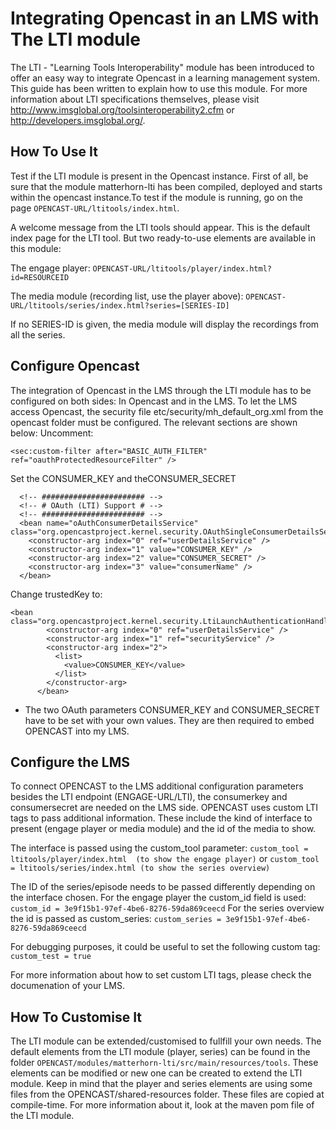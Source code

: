 Integrating Opencast in an LMS with The LTI module
===================================================

The LTI - "Learning Tools Interoperability"  module has been introduced to offer an easy way to integrate Opencast in a learning management system. This guide has been written to explain how to use this module.
For more information about LTI specifications themselves, please visit http://www.imsglobal.org/toolsinteroperability2.cfm or http://developers.imsglobal.org/.

How To Use It
-------------

Test if the LTI module is present in the Opencast instance.
First of all, be sure that the module matterhorn-lti has been compiled, deployed and starts within the opencast instance.To test if the module is running, go on the page
`OPENCAST-URL/ltitools/index.html`.

A welcome message from the LTI tools should appear. This is the default index page for the LTI tool. But two ready-to-use elements  are available in this module:

The engage player:
`OPENCAST-URL/ltitools/player/index.html?id=RESOURCEID`

The media module (recording list, use the player above): `OPENCAST-URL/ltitools/series/index.html?series=[SERIES-ID]`

If no SERIES-ID is given, the media module will display the recordings from all the series.

Configure Opencast 
------------------------

The integration of Opencast in the LMS through the LTI module has to be configured on both sides: In Opencast and in the LMS.
To let the LMS access Opencast, the security file etc/security/mh_default_org.xml from the opencast folder must be configured. The relevant sections are shown below:
Uncomment:
```
<sec:custom-filter after="BASIC_AUTH_FILTER" ref="oauthProtectedResourceFilter" />
```
Set the CONSUMER_KEY and theCONSUMER_SECRET

```
  <!-- ####################### -->
  <!-- # OAuth (LTI) Support # -->
  <!-- ####################### -->
  <bean name="oAuthConsumerDetailsService" class="org.opencastproject.kernel.security.OAuthSingleConsumerDetailsService">
    <constructor-arg index="0" ref="userDetailsService" />
    <constructor-arg index="1" value="CONSUMER_KEY" />
    <constructor-arg index="2" value="CONSUMER_SECRET" />
    <constructor-arg index="3" value="consumerName" />
  </bean>
```
Change trustedKey to:
```
<bean class="org.opencastproject.kernel.security.LtiLaunchAuthenticationHandler">
        <constructor-arg index="0" ref="userDetailsService" />
        <constructor-arg index="1" ref="securityService" />
        <constructor-arg index="2">
          <list>
            <value>CONSUMER_KEY</value>
          </list>
        </constructor-arg>
      </bean>
```

- The two OAuth parameters CONSUMER_KEY and CONSUMER_SECRET have to be set with your own values.
They are then required to embed OPENCAST into my LMS.

Configure the LMS
-----------------

To connect OPENCAST to the LMS additional configuration parameters besides the LTI endpoint (ENGAGE-URL/LTI), the consumerkey and consumersecret are needed on the LMS side. OPENCAST uses custom LTI tags to pass additional information. These include the kind of interface to present (engage player or media module) and the id of the media to show.

The interface is passed using the custom_tool parameter:
`custom_tool = ltitools/player/index.html  (to show the engage player)`
or
`custom_tool = ltitools/series/index.html (to show the series overview)`

The ID of the series/episode needs to be passed differently depending on the interface chosen. For the engage player the custom_id field is used:
`custom_id = 3e9f15b1-97ef-4be6-8276-59da869ceecd`
For the series overview the id is passed as custom_series:
`custom_series = 3e9f15b1-97ef-4be6-8276-59da869ceecd`

For debugging purposes, it could be useful to set the following custom tag:
`custom_test = true`

For more information about how to set custom LTI tags, please check the documenation of your LMS.

How To Customise It
-------------------
The LTI module can be extended/customised to fullfill your own needs.  The default elements from the LTI module (player, series) can be found in the folder `OPENCAST/modules/matterhorn-lti/src/main/resources/tools`.  These elements can be modified or new one can be created to extend the LTI module. Keep in mind that the player and series elements are using some files from the OPENCAST/shared-resources folder. These files are copied at compile-time. For more information about it, look at the maven pom file of the LTI module.
